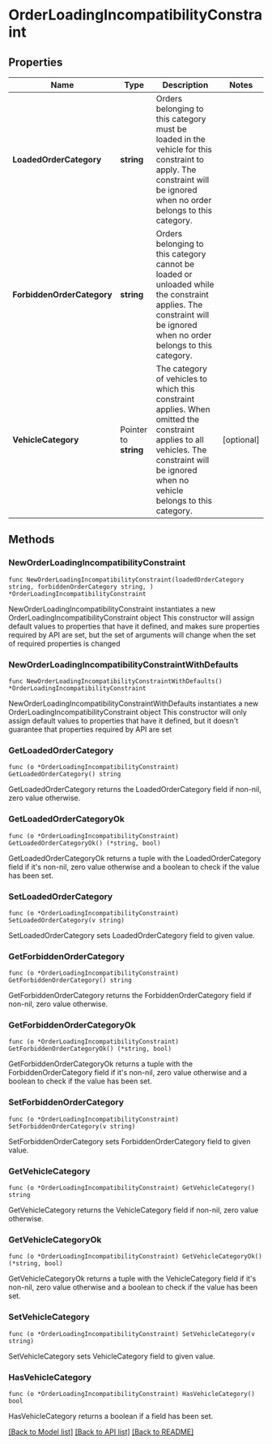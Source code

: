 # OrderLoadingIncompatibilityConstraint

## Properties

Name | Type | Description | Notes
------------ | ------------- | ------------- | -------------
**LoadedOrderCategory** | **string** | Orders belonging to this category must be loaded in the vehicle for this constraint to apply. The constraint will be ignored when no order belongs to this category. | 
**ForbiddenOrderCategory** | **string** | Orders belonging to this category cannot be loaded or unloaded while the constraint applies. The constraint will be ignored when no order belongs to this category. | 
**VehicleCategory** | Pointer to **string** | The category of vehicles to which this constraint applies. When omitted the constraint applies to all vehicles. The constraint will be ignored when no vehicle belongs to this category. | [optional] 

## Methods

### NewOrderLoadingIncompatibilityConstraint

`func NewOrderLoadingIncompatibilityConstraint(loadedOrderCategory string, forbiddenOrderCategory string, ) *OrderLoadingIncompatibilityConstraint`

NewOrderLoadingIncompatibilityConstraint instantiates a new OrderLoadingIncompatibilityConstraint object
This constructor will assign default values to properties that have it defined,
and makes sure properties required by API are set, but the set of arguments
will change when the set of required properties is changed

### NewOrderLoadingIncompatibilityConstraintWithDefaults

`func NewOrderLoadingIncompatibilityConstraintWithDefaults() *OrderLoadingIncompatibilityConstraint`

NewOrderLoadingIncompatibilityConstraintWithDefaults instantiates a new OrderLoadingIncompatibilityConstraint object
This constructor will only assign default values to properties that have it defined,
but it doesn't guarantee that properties required by API are set

### GetLoadedOrderCategory

`func (o *OrderLoadingIncompatibilityConstraint) GetLoadedOrderCategory() string`

GetLoadedOrderCategory returns the LoadedOrderCategory field if non-nil, zero value otherwise.

### GetLoadedOrderCategoryOk

`func (o *OrderLoadingIncompatibilityConstraint) GetLoadedOrderCategoryOk() (*string, bool)`

GetLoadedOrderCategoryOk returns a tuple with the LoadedOrderCategory field if it's non-nil, zero value otherwise
and a boolean to check if the value has been set.

### SetLoadedOrderCategory

`func (o *OrderLoadingIncompatibilityConstraint) SetLoadedOrderCategory(v string)`

SetLoadedOrderCategory sets LoadedOrderCategory field to given value.


### GetForbiddenOrderCategory

`func (o *OrderLoadingIncompatibilityConstraint) GetForbiddenOrderCategory() string`

GetForbiddenOrderCategory returns the ForbiddenOrderCategory field if non-nil, zero value otherwise.

### GetForbiddenOrderCategoryOk

`func (o *OrderLoadingIncompatibilityConstraint) GetForbiddenOrderCategoryOk() (*string, bool)`

GetForbiddenOrderCategoryOk returns a tuple with the ForbiddenOrderCategory field if it's non-nil, zero value otherwise
and a boolean to check if the value has been set.

### SetForbiddenOrderCategory

`func (o *OrderLoadingIncompatibilityConstraint) SetForbiddenOrderCategory(v string)`

SetForbiddenOrderCategory sets ForbiddenOrderCategory field to given value.


### GetVehicleCategory

`func (o *OrderLoadingIncompatibilityConstraint) GetVehicleCategory() string`

GetVehicleCategory returns the VehicleCategory field if non-nil, zero value otherwise.

### GetVehicleCategoryOk

`func (o *OrderLoadingIncompatibilityConstraint) GetVehicleCategoryOk() (*string, bool)`

GetVehicleCategoryOk returns a tuple with the VehicleCategory field if it's non-nil, zero value otherwise
and a boolean to check if the value has been set.

### SetVehicleCategory

`func (o *OrderLoadingIncompatibilityConstraint) SetVehicleCategory(v string)`

SetVehicleCategory sets VehicleCategory field to given value.

### HasVehicleCategory

`func (o *OrderLoadingIncompatibilityConstraint) HasVehicleCategory() bool`

HasVehicleCategory returns a boolean if a field has been set.


[[Back to Model list]](../README.md#documentation-for-models) [[Back to API list]](../README.md#documentation-for-api-endpoints) [[Back to README]](../README.md)


